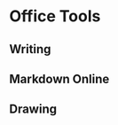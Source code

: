 <script setup>
import { ref } from 'vue';
import NavContainer from '../components/NavContainer.vue';
import newsData from '../assets/tools/office-tools.json';

const data = ref(newsData);
</script>

# Office Tools

## Writing

<NavContainer :data="data.writing"/>

## Markdown Online

<NavContainer :data="data.markdownOnline"/>

## Drawing

<NavContainer :data="data.drawing"/>
